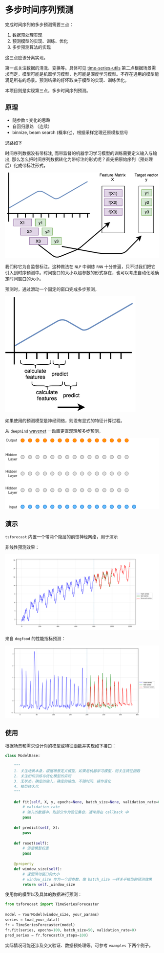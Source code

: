 # 多步时间序列预测

完成时间序列的多步预测需要三点：
1. 数据预处理实现
2. 预测模型的实现、训练、优化
3. 多步预测算法的实现

这三点应该分离实现。

第一点关注数据的清洗、变换等。具体可见 [time-series-utils](https://github.smartx.com/zhiwen/time-series-utils)
第二点根据场景需求而定，模型可能是机器学习模型，也可能是深度学习模型。不存在通用的模型能满足所有的场景。预测结果的好坏取决于模型的实现、训练优化。

本项目则是实现第三点，多步时间序列预测。

## 原理

- 随参数 t 变化的思路
- 自回归思路 （连续）
- binnize, beam search (概率化)，根据采样定理还原模拟信号

思路如下

时间序列数据没有带标注, 而带监督的机器学习学习模型的训练需要定义输入与输出, 那么怎么把时间序列数据转化为带标注的形式呢？首先把原始序列（预处理后）化成带标注形式，

![how-to-labeling-time-series](./asset/how-to-labeling-time-series.png)

我们称它为自监督标注。这种做法在 `NLP` 中训练 `RNN` 十分普遍，只不过我们把它引入到时序预测中。时间窗口的大小以超参数的形式存在，也可以考虑自动化地确定时间窗口的大小。



预测时，通过滑动一个固定的窗口完成多步预测，

![how-to-forecast-time-series](./asset/how-to-forecast-time-series.png)

如果使用的预测模型是神经网络，则没有显式的特征计算过程。



从 `deepmind` [wavenet](https://deepmind.com/blog/article/wavenet-generative-model-raw-audio) 一动画更直观理解多步预测，

![how-to-forecast-time-series](./asset/how-to-forecast-time-series.gif)

## 演示

`tsforecast` 内置一个带两个隐层的前馈神经网络，用于演示

非线性预测效果：

![](./asset/nonlinear-demo.png)

来自 `dogfood` 的性能指标预测：

![dogfood-iops.png](./asset/dogfood-iops.png)



## 使用

根据场景和需求设计你的模型或特征函数并实现如下接口：

```python
class ModelBase:

    """
    1. 关注场景本身，根据场景定义模型，如果是机器学习模型，则关注特征函数
    2. 关注如何训练与优化模型的实现
    3. 无状态，确定的输入，确定的输出，不随时间、操作变化
    4. 模型持久化
    """

    def fit(self, X, y, epochs=None, batch_size=None, validation_rate=0):
        # validation_rate
        # 输入的数据中，取部分作为验证集合，通常用在 callback 中
        pass

    def predict(self, X):
        pass

    def reset(self):
        # 清空模型权重
        pass

    @property
    def window_size(self):
        # 返回滑动窗口的大小
        # window_size 作为一个超参数，像 batch_size 一样关乎模型的预测效果
        return self._window_size
```



使用你的模型以及具体的数据进行预测：

```python
from tsforecast import TimeSeriesForecaster

model = YourModel(window_size, your_params)
series = load_your_data()
fr = TimeSeriesForecaster(model)
fr.fit(series, epochs=100, batch_size=50, validation_rate=0)
pred_series = fr.forecast(n_steps=100)
```



实际情况可能还涉及交叉验证、数据预处理等。可参考 `examples` 下两个例子。





